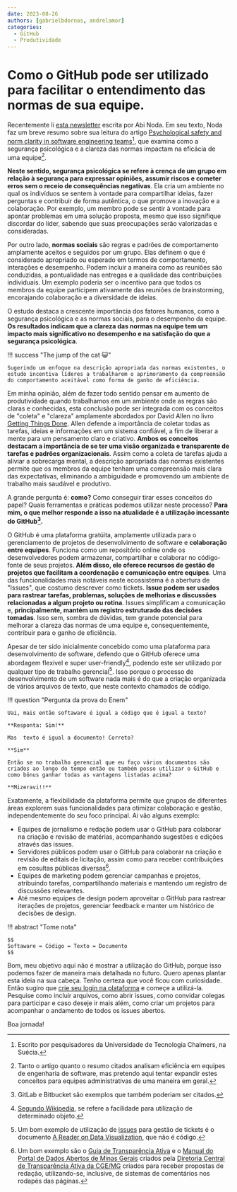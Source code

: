 ```yaml
---
date: 2023-08-26
authors: [gabrielbdornas, andrelamor]
categories:
  - GitHub
  - Produtividade
---
```


# Como o GitHub pode ser utilizado para facilitar o entendimento das normas de sua equipe.

Recentemente li [esta newsletter](https://newsletter.abinoda.com/p/engineering-team-norm-clarity?utm_source=post-email-title&publication_id=996688&post_id=136340388&isFreemail=true&utm_medium=email) escrita por Abi Noda.
Em seu texto, Noda faz um breve resumo sobre sua leitura do artigo [Psychological safety and norm clarity in software engineering teams](https://dl.acm.org/doi/10.1145/3195836.3195847?utm_source=substack&utm_medium=email)[^1], que examina como a segurança psicológica e a clareza das normas impactam na eficácia de uma equipe[^2].

<!-- more -->

**Neste sentido, segurança psicológica se refere à crença de um grupo em relação à segurança para expressar opiniões, assumir riscos e cometer erros sem o receio de consequências negativas**.
Ela cria um ambiente no qual os indivíduos se sentem à vontade para compartilhar ideias, fazer perguntas e contribuir de forma autêntica, o que promove a inovação e a colaboração.
Por exemplo, um membro pode se sentir à vontade para apontar problemas em uma solução proposta, mesmo que isso signifique discordar do líder, sabendo que suas preocupações serão valorizadas e consideradas.

Por outro lado, **normas sociais** são regras e padrões de comportamento amplamente aceitos e seguidos por um grupo.
Elas definem o que é considerado apropriado ou esperado em termos de comportamento, interações e desempenho.
Podem incluir a maneira como as reuniões são conduzidas, a pontualidade nas entregas e a qualidade das contribuições individuais.
Um exemplo poderia ser o incentivo para que todos os membros da equipe participem ativamente das reuniões de brainstorming, encorajando colaboração e a diversidade de ideias.

O estudo destaca a crescente importância dos fatores humanos, como a segurança psicológica e as normas sociais, para o desempenho da equipe.
**Os resultados indicam que a clareza das normas na equipe tem um impacto mais significativo no desempenho e na satisfação do que a segurança psicológica**.

!!! success "The jump of the cat :smiley_cat:"

    Sugerindo um enfoque na descrição apropriada das normas existentes, o estudo incentiva líderes a trabalharem o aprimoramento da compreensão do comportamento aceitável como forma de ganho de eficiência.

Em minha opinião, além de fazer todo sentido pensar em aumento de produtividade quando trabalhamos em um ambiente onde as regras são claras e conhecidas, esta conclusão pode ser integrada com  os conceitos de "coleta" e "clareza" amplamente abordados por David Allen no livro [Getting Things Done](https://www.amazon.com/Getting-Things-Done-Stress-Free-Productivity/dp/0143126563).
Allen defende a importância de coletar todas as tarefas, ideias e informações em um sistema confiável, a fim de liberar a mente para um pensamento claro e criativo.
**Ambos os conceitos destacam a importância de se ter uma visão organizada e transparente de tarefas e padrões organizacionais**.
Assim como a coleta de tarefas ajuda a aliviar a sobrecarga mental, a descrição apropriada das normas existentes permite que os membros da equipe tenham uma compreensão mais clara das expectativas, eliminando a ambiguidade e promovendo um ambiente de trabalho mais saudável e produtivo.

A grande pergunta é: **como?**
Como conseguir tirar esses conceitos do papel?
Quais ferramentas e práticas podemos utilizar neste processo?
**Para mim, o que melhor responde a isso na atualidade
é a utilização incessante do GitHub[^3].**

O GitHub é uma plataforma gratúita, amplamente utilizada para o gerenciamento de projetos de desenvolvimento de software e **colaboração entre equipes**. Funciona como um repositório online onde os desenvolvedores podem armazenar, compartilhar e colaborar no código-fonte de seus projetos. **Além disso, ele oferece recursos de gestão de projetos que facilitam a coordenação e comunicação entre equipes**.
Uma das funcionalidades mais notáveis neste ecossistema é a abertura de "Issues", que costumo descrever como tickets.
**Issue podem ser usados para rastrear tarefas, problemas, soluções de melhorias e discussões relacionadas a algum projeto ou rotina**.
Issues simplificam a comunicação e, **principalmente, mantém um registro estruturado das decisões tomadas**.
Isso sem, sombra de dúvidas, tem grande potencial para melhorar a clareza das normas de uma equipe e, consequentemente, contribuir para o ganho de eficiência.

Apesar de ter sido inicialmente concebido como uma plataforma para desenvolvimento de software, defendo que o GitHub oferece uma abordagem flexível e super user-friendly[^4], podendo este ser utilizado por qualquer tipo de trabalho gerencial[^5].
Isso porque o processo de desenvolvimento de um software nada mais é do que a criação organizada de vários arquivos de texto, que neste contexto chamados de código.

!!! question "Pergunta da prova do Enem"

    Uai, mais então softaware é igual a código que é igual a texto?

    **Responta: Sim!**

    Mas  texto é igual a documento! Correto?

    **Sim**

    Então se no trabalho gerencial que eu faço vários documentos são criados ao longo do tempo então eu também posso utilizar o GitHub e como bônus ganhar todas as vantagens listadas acima?

    **Mizeravi!!**

Exatamente, a flexibilidade da plataforma permite que grupos de diferentes áreas explorem suas funcionalidades para otimizar colaboração e gestão, independentemente do seu foco principal. Ai vão alguns exemplo:

- Equipes de jornalismo e redação podem usar o GitHub para colaborar na criação e revisão de matérias, acompanhando sugestões e edições através das issues.
- Servidores públicos podem usar o GitHub para colaborar na criação e revisão de editais de licitação, assim como para receber contribuições em cosultas públicas diversas[^6].
- Equipes de marketing podem gerenciar campanhas e projetos, atribuindo tarefas, compartilhando materiais e mantendo um registro de discussões relevantes.
- Até mesmo equipes de design podem aproveitar o GitHub para rastrear iterações de projetos, gerenciar feedback e manter um histórico de decisões de design.

!!! abstract "Tome nota"

    $$
    Softaware = Código = Texto = Documento
    $$

Bom, meu objetivo aqui não é mostrar a utilização do GitHub, porque isso podemos fazer de maneira mais detalhada no futuro.
Quero apenas plantar esta ideia na sua cabeça.
Tenho certeza que você ficou com curiosidade.
Então sugiro que [crie seu login na plataforma](https://github.com/signup?source=login) e começe a utilizá-la.
Pesquise como incluir arquivos, como abrir issues, como convidar colegas para participar e caso deseje ir mais além, como criar um projetos para acompanhar o andamento de todos os issues abertos.

Boa jornada!

[^1]: Escrito por pesquisadores da Universidade de Tecnologia Chalmers, na Suécia.
[^2]: Tanto o artigo quanto o resumo citados analisam eficiência em equipes de engenharia de software, mas pretendo aqui tentar expandir estes conceitos para equipes administrativas de uma maneira em geral.
[^3]: GitLab e Bitbucket são exemplos que também poderiam ser citados.
[^4]: [Segundo Wikipedia](https://en.wikipedia.org/wiki/User_Friendly_(disambiguation)), se refere a facilidade para utilização de determinado objeto.
[^5]: Um bom exemplo de utilização de [issues](https://github.com/mschermann/data_viz_reader/issues) para gestão de tickets é o documento [A Reader on Data Visualization](https://mschermann.github.io/data_viz_reader/), que não é código.
[^6]: Um bom exemplo são o [Guia de Transparência Ativa](https://transparencia-mg.github.io/guia-transparencia-ativa/v3/organizacao-dos-conteudos/) e o [Manual do Portal de Dados Abertos de Minas Gerais](https://transparencia-mg.github.io/manual-dados-mg/0.1/2.%20Ciclo%20de%20publica%C3%A7%C3%A3o%20de%20dados/005_escolha_das_bases/)
criados pela [Diretoria Central de Transparência Ativa da CGE/MG](https://cge.mg.gov.br/a-cge/quem-e-quem/subcontroladoria-de-transparencia-e-integridade#:~:text=DIRETORIA%20DE%20TRANSPAR%C3%8ANCIA%20ATIVA) criados para receber propostas de redação, utilizando-se, inclusive, de sistemas de comentários nos rodapés das páginas.
